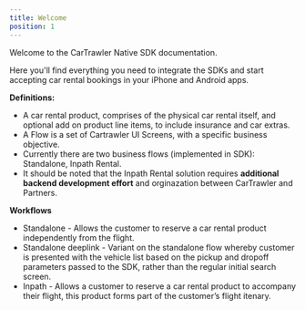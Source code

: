 ```yaml
---
title: Welcome
position: 1
---
```



Welcome to the CarTrawler Native SDK documentation.

Here you'll find everything you need to integrate the SDKs and start accepting car rental bookings in your iPhone and Android apps.

**Definitions:**
* A car rental product, comprises of the physical car rental itself, and optional add on product line items, to include insurance and car extras.
* A Flow is a set of Cartrawler UI Screens, with a specific business objective.
* Currently there are two business flows (implemented in SDK):  Standalone, Inpath Rental.
* It should be noted that the Inpath Rental solution requires **additional backend development effort** and orginazation between CarTrawler and Partners.

**Workflows**
* Standalone - Allows the customer to reserve a car rental product independently from the flight.
* Standalone deeplink - Variant on the standalone flow whereby customer is presented with the vehicle list based on the pickup and dropoff parameters passed to the SDK, rather than the regular initial search screen.
* Inpath - Allows a customer to reserve a car rental product to accompany their flight, this product forms part of the customer’s  flight itenary. 
